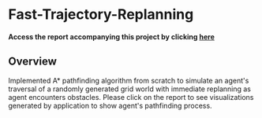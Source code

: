 # Fast-Trajectory-Replanning

#### Access the report accompanying this project by clicking [here](https://drive.google.com/file/d/19ZVL0izQ9HfGygiF8mFZlMP13W1mXjOU/view?usp=share_link)

## Overview

Implemented A* pathfinding algorithm from scratch to simulate an agent's traversal of a randomly generated grid world with immediate replanning as agent encounters obstacles. Please click on the report to see visualizations generated by application to show agent's pathfinding process.

